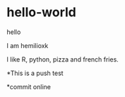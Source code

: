 # hello-world
hello

I am hemilioxk

I like R, python, pizza and french fries.

*This is a push test

*commit online
